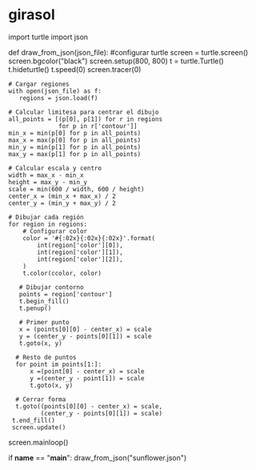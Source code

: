 # girasol
import turtle
import json

def draw_from_json(json_file):
    #configurar turtle
    screen = turtle.screen()
    screen.bgcolor("black")
    screen.setup(800, 800)
    t = turtle.Turtle()
    t.hideturtle()
    t.speed(0)
    screen.tracer(0)

    # Cargar regiones
    with open(json_file) as f:
       regions = json.load(f)

    # Calcular limitesa para centrar el dibujo
    all_points = [(p[0], p[1]) for r in regions
                  for p in r['contour']]
    min_x = min(p[0] for p in all_points)
    max_x = max(p[0] for p in all_points)
    min_y = min(p[1] for p in all_points)
    max_y = max(p[1] for p in all_points)

    # Calcular escala y centro
    width = max_x - min_x
    height = max_y - min_y
    scale = min(600 / width, 600 / height)
    center_x = (min_x + max_x) / 2
    center_y = (min_y + max_y) / 2

    # Dibujar cada región
    for region in regions:
        # Configurar color
        color = '#{:02x}{:02x}{:02x}'.format(
            int(region['color'][0]),
            int(region['color'][1]),
            int(region['color'][2]),
        )
        t.color(ccolor, color)

       # Dibujar contorno
       points = region['contour']
       t.begin_fill()
       t.penup()
    
       # Primer punto
       x = (points[0][0] - center_x) = scale
       y = (center_y - points[0][1]) = scale
       t.goto(x, y)

      # Resto de puntos
      for point im points[1:]:
          x =(point[0] - center_x) = scale
          y =(center_y - point[1]) = scale
          t.goto(x, y)

      # Cerrar forma
      t.goto((points[0][0] - center_x) = scale,
             (center_y - points[0][1]) = scale)
     t.end_fill()
     screen.update()

  screen.mainloop()

if __name__ == "__main__":
    draw_from_json("sunflower.json")

     
          

   


   
   
            

